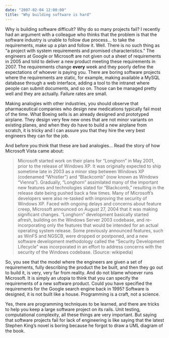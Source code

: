 ```yaml
---
date: "2007-02-04 12:00:00"
title: "Why building software is hard"
---
```




Why is building software difficult? Why do so many projects fail? I recently had an argument with a colleague who thinks that the problem is that the software industry is unable to follow due process&hellip; to take the requirements, make up a plan and follow it.
Well. There is no such thing as &ldquo;a project with system requirements and promised characteristics.&rdquo; The engineers at Google or Microsoft are not given out a sheet of requirements in 2005 and told to deliver a new product meeting these requirements in 2007. The requirements change __every__ week and they poorly define the expectations of whoever is paying you.
There are boring software projects where the requirements are static, for example, making available a MySQL database through a web interface, adding a tool to the intranet where people can submit documents, and so on. Those can be managed pretty well and they are actually. Failure rates are small.

Making analogies with other industries, you should observe that pharmaceutical companies who design new medications typically fail most of the time. What Boeing sells is an already designed and prototyped airplane. They design very few new ones that are not minor variants on existing planes, and when they do have to build a new airplane from scratch, it is tricky and I can assure you that they hire the very best engineers they can for the job.

And before you think that these are bad analogies&hellip; Read the story of how Microsoft Vista came about:

>Microsoft started work on their plans for &ldquo;Longhorn&rdquo; in May 2001, prior to the release of Windows XP. It was originally expected to ship sometime late in 2003 as a minor step between Windows XP (codenamed &ldquo;Whistler&rdquo;) and &ldquo;Blackcomb&rdquo; (now known as Windows &ldquo;Vienna&rdquo;). Gradually, &ldquo;Longhorn&rdquo; assimilated many of the important new features and technologies slated for &ldquo;Blackcomb,&rdquo; resulting in the release date being pushed back a few times. Many of Microsoft&rsquo;s developers were also re-tasked with improving the security of Windows XP. Faced with ongoing delays and concerns about feature creep, Microsoft announced on August 27, 2004 that it was making significant changes. &ldquo;Longhorn&rdquo; development basically started afresh, building on the Windows Server 2003 codebase, and re-incorporating only the features that would be intended for an actual operating system release. Some previously announced features, such as WinFS and NGSCB, were dropped or postponed, and a new software development methodology called the &ldquo;Security Development Lifecycle&rdquo; was incorporated in an effort to address concerns with the security of the Windows codebase. (Source: wikipedia)


So, you see that the model where the engineers are given a set of requirements, fully describing the product the be built, and then they go out to build it, is very, very far from reality. And do not blame whoever runs Microsoft. It is simply an utopia to think that you can specify the requirements of a new software product. Could you have specified the requirements for the Google search engine back in 1995? Software is designed, it is not built like a house. Programming is a craft, not a science.

Yes, there are programming techniques to be learned, and there are tricks to help you keep a large software project on its rails. Unit testing, computational complexity, all these things are very important. But saying that software projects fail for lack of engineering is like saying that the latest Stephen King&rsquo;s novel is boring because he forgot to draw a UML diagram of the book.

